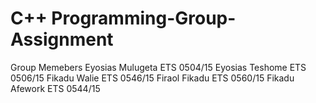 # C++ Programming-Group-Assignment
Group Memebers
Eyosias Mulugeta  ETS 0504/15
Eyosias Teshome   ETS 0506/15
Fikadu Walie      ETS 0546/15
Firaol Fikadu     ETS 0560/15
Fikadu Afework    ETS 0544/15

